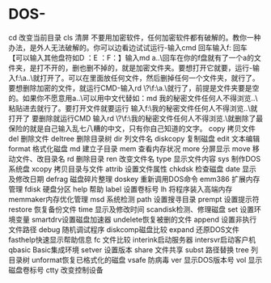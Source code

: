 # DOS-
cd 改变当前目录  cls 清屏  不要用加密软件，任何加密软件都有破解的。教你一种办法，是外人无法破解的。你可以边看边试试运行-输入cmd 回车输入f: 回车 【可以输入其他盘符如D ：E ：F：】输入md a..\回车在你的f盘就有了一个a的文件夹，是打不开的，删也删不掉的，就是加密文件夹。要想打开它就要，运行-输入f:\a..\就打开了。可以在里面放任何文件，然后删掉任何一个文件夹，就行了。要想删除加密的文件，就运行CMD-输入rd \\?\\f:\a.\就行了，前提是文件夹要是空的。如果你不愿意用a..\可以用中文代替如：md 我的秘密文件任何人不得浏览..\ 粘贴进去就行了。要打开文件就要运行 输入f:\我的秘密文件任何人不得浏览..\就打开了 要删除就运行CMD 输入rd \\?\\f:\我的秘密文件任何人不得浏览.\就删除了最保险的就是自己输入乱七八糟的中文，只有你自己知道的文字。  copy 拷贝文件  del 删除文件  deltree 删除目录树  dir 列文件名  diskcopy 复制磁盘  edit 文本编辑  format 格式化磁盘  md 建立子目录  mem 查看内存状况  more 分屏显示  move 移动文件、改目录名  rd 删除目录  ren 改变文件名  type 显示文件内容  sys 制作DOS系统盘  xcopy 拷贝目录与文件 attrib 设置文件属性  chkdsk 检查磁盘  date 显示及修改日期  defrag 磁盘碎片整理  doskey 重新调用DOS命令  emm386 扩展内存管理  fdisk 硬盘分区  help 帮助  label 设置卷标号  lh 将程序装入高端内存  memmaker内存优化管理  msd 系统检测  path 设置搜寻目录  prempt 设置提示符  restore 恢复备份文件  time 显示及修改时间  scandisk检测、修理磁盘  set 设置环境变量  smartdrv设置磁盘加速器  undelete恢复被删的文件    append 设置非执行文件路径  debug 随机调试程序  diskcomp磁盘比较  expand 还原DOS文件  fasthelp快速显示帮助信息  fc 文件比较  interink启动服务器  intersvr启动客户机  qbasic Basic集成环境  setver 设置版本  share 文件共享  subst 路径替换   tree 列目录树  unformat恢复已格式化的磁盘  vsafe 防病毒  ver 显示DOS版本号  vol 显示磁盘卷标号  ctty 改变控制设备

